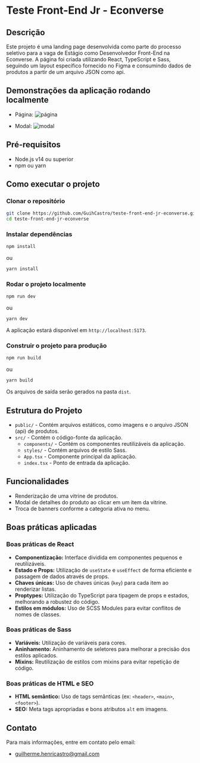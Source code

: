 # Teste Front-End Jr - Econverse

## Descrição

Este projeto é uma landing page desenvolvida como parte do processo seletivo para a vaga de Estágio como Desenvolvedor Front-End na Econverse. A página foi criada utilizando React, TypeScript e Sass, seguindo um layout específico fornecido no Figma e consumindo dados de produtos a partir de um arquivo JSON como api.

## Demonstrações da aplicação rodando localmente
- Página:
![página](./public/assets/page.gif)

- Modal:
![modal](./public/assets/modal.gif)

## Pré-requisitos

- Node.js v14 ou superior
- npm ou yarn

## Como executar o projeto

### Clonar o repositório

```bash
git clone https://github.com/GuihCastro/teste-front-end-jr-econverse.git
cd teste-front-end-jr-econverse
```

### Instalar dependências

```bash
npm install
```
ou
```bash
yarn install
```

### Rodar o projeto localmente

```bash
npm run dev
```
ou
```bash
yarn dev
```

A aplicação estará disponível em `http://localhost:5173`.

### Construir o projeto para produção

```bash
npm run build
```
ou
```bash
yarn build
```

Os arquivos de saída serão gerados na pasta `dist`.

## Estrutura do Projeto

- `public/` - Contém arquivos estáticos, como imagens e o arquivo JSON (api) de produtos.
- `src/` - Contém o código-fonte da aplicação.
  - `components/` - Contém os componentes reutilizáveis da aplicação.
  - `styles/` - Contém arquivos de estilo Sass.
  - `App.tsx` - Componente principal da aplicação.
  - `index.tsx` - Ponto de entrada da aplicação.

## Funcionalidades

- Renderização de uma vitrine de produtos.
- Modal de detalhes do produto ao clicar em um item da vitrine.
- Troca de banners conforme a categoria ativa no menu.

## Boas práticas aplicadas

### Boas práticas de React

- **Componentização:** Interface dividida em componentes pequenos e reutilizáveis.
- **Estado e Props:** Utilização de `useState` e `useEffect` de forma eficiente e passagem de dados através de props.
- **Chaves únicas:** Uso de chaves únicas (`key`) para cada item ao renderizar listas.
- **Proptypes:** Utilização do TypeScript para tipagem de props e estados, melhorando a robustez do código.
- **Estilos em módulos:** Uso de SCSS Modules para evitar conflitos de nomes de classes.

### Boas práticas de Sass

- **Variáveis:** Utilização de variáveis para cores.
- **Aninhamento:** Aninhamento de seletores para melhorar a precisão dos estilos aplicados.
- **Mixins:** Reutilização de estilos com mixins para evitar repetição de código.

### Boas práticas de HTML e SEO

- **HTML semântico:** Uso de tags semânticas (ex: `<header>`, `<main>`, `<footer>`).
- **SEO:** Meta tags apropriadas e bons atributos `alt` em imagens.

## Contato

Para mais informações, entre em contato pelo email:

- guilherme.henricastro@gmail.com
